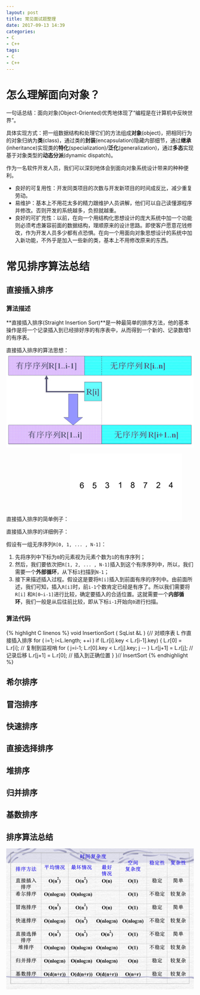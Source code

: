 ```yaml
---
layout: post
title: 常见面试题整理
date: 2017-09-13 14:39
categories:
- C
- C++
tags: 
- C
- C++
---
```


<script type="text/javascript" src="http://cdn.mathjax.org/mathjax/latest/MathJax.js?config=default"></script>

# 怎么理解面向对象？ #

一句话总结：面向对象(Object-Oriented)优秀地体现了“编程是在计算机中反映世界”。

具体实现方式：把一组数据结构和处理它们的方法组成**对象**(object)，把相同行为的对象归纳为**类**(class)，通过类的**封装**(encapsulation)隐藏内部细节，通过**继承**(inheritance)实现类的**特化**(specialization)/**泛化**(generalization)，通过**多态**实现基于对象类型的**动态分派**(dynamic dispatch)。

作为一名软件开发人员，我们可以深刻地体会到面向对象系统设计带来的种种便利。
- 良好的可复用性：开发同类项目的次数与开发新项目的时间成反比，减少重复劳动。
- 易维护：基本上不用花太多的精力跟维护人员讲解，他们可以自己读懂源程序并修改。否则开发的系统越多，负担就越重。
- 良好的可扩充性：以前，在向一个用结构化思想设计的庞大系统中加一个功能则必须考虑兼容前面的数据结构，理顺原来的设计思路。即使客户愿意花钱修改，作为开发人员多少都有点恐惧。在向一个用面向对象思想设计的系统中加入新功能，不外乎是加入一些新的类，基本上不用修改原来的东西。

# 常见排序算法总结 #

## 直接插入排序 ##
### 算法描述 ###
**直接插入排序(Straight Insertion Sort)**是一种最简单的排序方法，他的基本操作是将一个记录插入到已经排好序的有序表中，从而得到一个新的、记录数增1的有序表。

直接插入排序的算法思想：
![直接插入排序](https://raw.githubusercontent.com/wxmas/wxmas.github.io/master/_posts/2017-09-13/01StraightInsertionSort.jpg "直接插入排序")

直接插入排序的简单例子：
![直接插入排序例子](https://raw.githubusercontent.com/wxmas/wxmas.github.io/master/_posts/2017-09-13/02Insertion-sort-example.gif "直接插入排序例子")

直接插入排序的详细例子：

假设有一组无序序列`R[0, 1, ... , N-1]`：
1. 先将序列中下标为`0`的元素视为元素个数为`1`的有序序列；
2. 然后，我们要依次把`R[1, 2, ... , N-1]`插入到这个有序序列中，所以，我们需要一个**外部循环**，从下标`1`扫描到`N-1`；
3. 接下来描述插入过程。假设这是要将`R[i]`插入到前面有序的序列中。由前面所述，我们可知，插入`R[i]`时，前`i-1`个数肯定已经是有序了。所以我们需要将`R[i]` 和`R[0~i-1]`进行比较，确定要插入的合适位置。这就需要一个**内部循环**，我们一般是从后往前比较，即从下标`i-1`开始向`0`进行扫描。

### 算法代码 ###
{% highlight C linenos %}
void InsertionSort ( SqList &L )
{// 对顺序表 L 作直接插入排序
	for ( i=1; i<L.length; ++i ) 
		if (L.r[i].key < L.r[i-1].key)
		{ 
			L.r[0] = L.r[i];            // 复制到监视哨
			for ( j=i-1; L.r[0].key < L.r[j].key; j -- )
				L.r[j+1] = L.r[j];        // 记录后移
			L.r[j+1] = L.r[0];        // 插入到正确位置
		}
}// InsertSort
{% endhighlight %}

## 希尔排序 ##
## 冒泡排序 ##
## 快速排序 ##
## 直接选择排序 ##
## 堆排序 ##
## 归并排序 ##
## 基数排序 ##
## 排序算法总结 ##

![内部排序算法总结](https://raw.githubusercontent.com/wxmas/wxmas.github.io/master/_posts/2017-09-13/sortingsummary.png "内部排序算法总结")